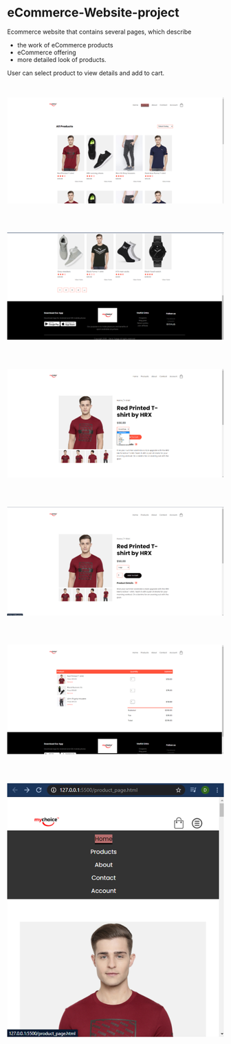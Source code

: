 # eCommerce-Website-project


Ecommerce website that contains several pages, which describe

- the work of eCommerce products
- eCommerce offering 
- more detailed look of products.

User can select product to view details and add to cart.


<br><br>
![](AppImages/slika1.png)
<br><br>

<br><br>
![](AppImages/slika2.png)
<br><br>

<br><br>
![](AppImages/slika3.png)
<br><br>


<br><br>
![](AppImages/slika4.png)
<br><br>

<br><br>
![](AppImages/slika5.png)
<br><br>

<br><br>
![](AppImages/slika6.png)
<br><br>
